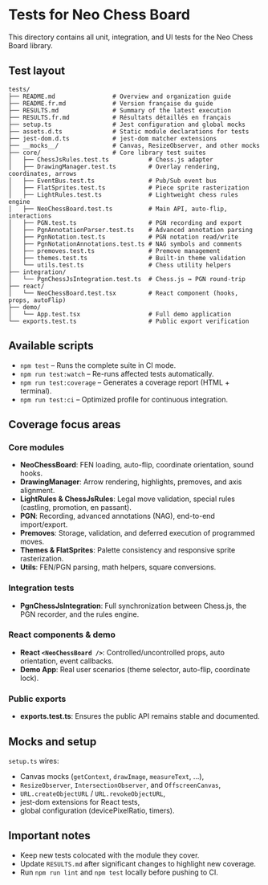 # Tests for Neo Chess Board

This directory contains all unit, integration, and UI tests for the Neo Chess Board library.

## Test layout

```
tests/
├── README.md                # Overview and organization guide
├── README.fr.md             # Version française du guide
├── RESULTS.md               # Summary of the latest execution
├── RESULTS.fr.md            # Résultats détaillés en français
├── setup.ts                 # Jest configuration and global mocks
├── assets.d.ts              # Static module declarations for tests
├── jest-dom.d.ts            # jest-dom matcher extensions
├── __mocks__/               # Canvas, ResizeObserver, and other mocks
├── core/                    # Core library test suites
│   ├── ChessJsRules.test.ts           # Chess.js adapter
│   ├── DrawingManager.test.ts         # Overlay rendering, coordinates, arrows
│   ├── EventBus.test.ts               # Pub/Sub event bus
│   ├── FlatSprites.test.ts            # Piece sprite rasterization
│   ├── LightRules.test.ts             # Lightweight chess rules engine
│   ├── NeoChessBoard.test.ts          # Main API, auto-flip, interactions
│   ├── PGN.test.ts                    # PGN recording and export
│   ├── PgnAnnotationParser.test.ts    # Advanced annotation parsing
│   ├── PgnNotation.test.ts            # PGN notation read/write
│   ├── PgnNotationAnnotations.test.ts # NAG symbols and comments
│   ├── premoves.test.ts               # Premove management
│   ├── themes.test.ts                 # Built-in theme validation
│   └── utils.test.ts                  # Chess utility helpers
├── integration/
│   └── PgnChessJsIntegration.test.ts  # Chess.js ↔ PGN round-trip
├── react/
│   └── NeoChessBoard.test.tsx         # React component (hooks, props, autoFlip)
├── demo/
│   └── App.test.tsx                   # Full demo application
└── exports.test.ts                    # Public export verification
```

## Available scripts

- `npm test` – Runs the complete suite in CI mode.
- `npm run test:watch` – Re-runs affected tests automatically.
- `npm run test:coverage` – Generates a coverage report (HTML + terminal).
- `npm run test:ci` – Optimized profile for continuous integration.

## Coverage focus areas

### Core modules

- **NeoChessBoard**: FEN loading, auto-flip, coordinate orientation, sound hooks.
- **DrawingManager**: Arrow rendering, highlights, premoves, and axis alignment.
- **LightRules & ChessJsRules**: Legal move validation, special rules (castling, promotion, en passant).
- **PGN**: Recording, advanced annotations (NAG), end-to-end import/export.
- **Premoves**: Storage, validation, and deferred execution of programmed moves.
- **Themes & FlatSprites**: Palette consistency and responsive sprite rasterization.
- **Utils**: FEN/PGN parsing, math helpers, square conversions.

### Integration tests

- **PgnChessJsIntegration**: Full synchronization between Chess.js, the PGN recorder, and the rules engine.

### React components & demo

- **React `<NeoChessBoard />`**: Controlled/uncontrolled props, auto orientation, event callbacks.
- **Demo App**: Real user scenarios (theme selector, auto-flip, coordinate lock).

### Public exports

- **exports.test.ts**: Ensures the public API remains stable and documented.

## Mocks and setup

`setup.ts` wires:

- Canvas mocks (`getContext`, `drawImage`, `measureText`, ...),
- `ResizeObserver`, `IntersectionObserver`, and `OffscreenCanvas`,
- `URL.createObjectURL` / `URL.revokeObjectURL`,
- jest-dom extensions for React tests,
- global configuration (devicePixelRatio, timers).

## Important notes

- Keep new tests colocated with the module they cover.
- Update `RESULTS.md` after significant changes to highlight new coverage.
- Run `npm run lint` and `npm test` locally before pushing to CI.
